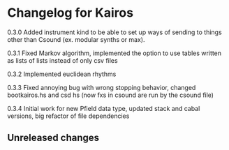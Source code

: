 # Changelog for Kairos

0.3.0 Added instrument kind to be able to set up ways of sending to things other than Csound (ex. modular synths or max).

0.3.1 Fixed Markov algorithm, implemented the option to use  tables written as lists of lists instead of only csv files

0.3.2 Implemented euclidean rhythms

0.3.3 Fixed annoying bug with wrong stopping behavior, changed bootkairos.hs and csd hs (now fxs in csound are run by the csound file)

0.3.4 Initial work for new Pfield data type, updated stack and cabal versions, big refactor of file dependencies

## Unreleased changes
